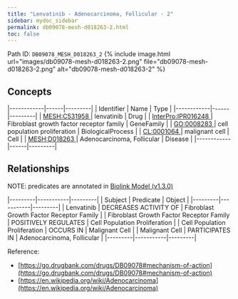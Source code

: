 ```yaml
---
title: "Lenvatinib - Adenocarcinoma, Follicular - 2"
sidebar: mydoc_sidebar
permalink: db09078-mesh-d018263-2.html
toc: false 
---
```



Path ID: `DB09078_MESH_D018263_2`
{% include image.html url="images/db09078-mesh-d018263-2.png" file="db09078-mesh-d018263-2.png" alt="db09078-mesh-d018263-2" %}

## Concepts

|------------|------|---------|
| Identifier | Name | Type    |
|------------|------|---------|
| <a href="https://identifiers.org/MESH:C531958">MESH:C531958 </a> | lenvatinib | Drug |
| <a href="https://identifiers.org/InterPro:IPR016248">InterPro:IPR016248 </a> | Fibroblast growth factor receptor family | GeneFamily |
| <a href="https://identifiers.org/GO:0008283">GO:0008283 </a> | cell population proliferation | BiologicalProcess |
| <a href="https://identifiers.org/CL:0001064">CL:0001064 </a> | malignant cell | Cell |
| <a href="https://identifiers.org/MESH:D018263">MESH:D018263 </a> | Adenocarcinoma, Follicular | Disease |
|------------|------|---------|

## Relationships


NOTE: predicates are annotated in <a href="https://github.com/biolink/biolink-model/releases/tag/v1.3.0">Biolink Model (v1.3.0)</a>

|---------|-----------|---------|
| Subject | Predicate | Object  |
|---------|-----------|---------|
| Lenvatinib | DECREASES ACTIVITY OF | Fibroblast Growth Factor Receptor Family |
| Fibroblast Growth Factor Receptor Family | POSITIVELY REGULATES | Cell Population Proliferation |
| Cell Population Proliferation | OCCURS IN | Malignant Cell |
| Malignant Cell | PARTICIPATES IN | Adenocarcinoma, Follicular |
|---------|-----------|---------|

Reference: 
  - [https://go.drugbank.com/drugs/DB09078#mechanism-of-action](https://go.drugbank.com/drugs/DB09078#mechanism-of-action)
  - [https://en.wikipedia.org/wiki/Adenocarcinoma](https://en.wikipedia.org/wiki/Adenocarcinoma)
